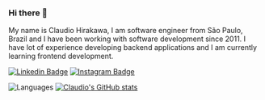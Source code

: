 ### Hi there 👋

My name is Claudio Hirakawa, I am software engineer from São Paulo, Brazil and I have been working with software development since 2011. I have lot of experience developing backend applications and I am currently learning frontend development.

[![Linkedin Badge](https://img.shields.io/badge/-claudiohirakava-blue?style=flat-square&logo=Linkedin&logoColor=white&link=https://www.linkedin.com/in/claudiohirakava/)](https://www.linkedin.com/in/claudiohirakava/)
 [![Instagram Badge](https://img.shields.io/badge/-@hira.clau-F44747?style=flat-square&labelColor=F44747&logo=instagram&logoColor=white&link=https://instagram.com/maddhruv)](https://instagram.com/hira.clau)


![Languages](https://github-readme-stats.vercel.app/api/top-langs/?username=claudiokazuo&theme=buefy) [![Claudio's GitHub stats](https://github-readme-stats.vercel.app/api?username=claudiokazuo&show_icons=true&theme=buefy)](https://github.com/claudiokazuo)
